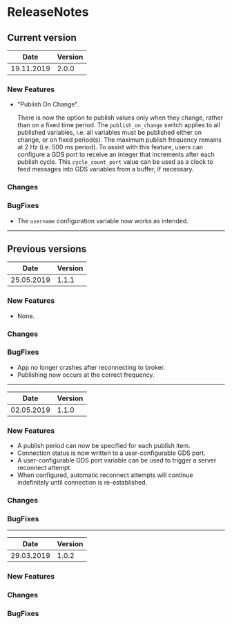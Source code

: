 # ReleaseNotes

## Current version

| Date       | Version     |
|------------|-------------|
| 19.11.2019 | 2.0.0       |

### New Features

- "Publish On Change".

  There is now the option to publish values only when they change, rather than on a fixed time period.
  The `publish_on_change` switch applies to all published variables, i.e. all variables must be published either on change, or on fixed period(s).
  The maximum publish frequency remains at 2 Hz (i.e. 500 ms period). To assist with this feature, users can configure a GDS port to receive an integer that increments after each publish cycle. This `cycle_count_port` value can be used as a clock to feed messages into GDS variables from a buffer, if necessary.

### Changes

### BugFixes

- The `username` configuration variable now works as intended.

----------

## Previous versions

| Date       | Version     |
|------------|-------------|
| 25.05.2019 | 1.1.1       |

### New Features

- None.

### Changes

### BugFixes

- App no longer crashes after reconnecting to broker.
- Publishing now occurs at the correct frequency.

----------

| Date       | Version     |
|------------|-------------|
| 02.05.2019 | 1.1.0       |

### New Features

- A publish period can now be specified for each publish item.
- Connection status is now written to a user-configurable GDS port.
- A user-configurable GDS port variable can be used to trigger a server reconnect attempt.
- When configured, automatic reconnect attempts will continue indefinitely until connection is re-established.

### Changes

### BugFixes

----------

| Date       | Version     |
|------------|-------------|
| 29.03.2019 | 1.0.2       |

### New Features

### Changes

### BugFixes
